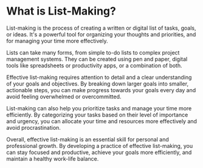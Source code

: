 What is List-Making?
==========================================================

List-making is the process of creating a written or digital list of tasks, goals, or ideas. It's a powerful tool for organizing your thoughts and priorities, and for managing your time more effectively.

Lists can take many forms, from simple to-do lists to complex project management systems. They can be created using pen and paper, digital tools like spreadsheets or productivity apps, or a combination of both.

Effective list-making requires attention to detail and a clear understanding of your goals and objectives. By breaking down larger goals into smaller, actionable steps, you can make progress towards your goals every day and avoid feeling overwhelmed or overcommitted.

List-making can also help you prioritize tasks and manage your time more efficiently. By categorizing your tasks based on their level of importance and urgency, you can allocate your time and resources more effectively and avoid procrastination.

Overall, effective list-making is an essential skill for personal and professional growth. By developing a practice of effective list-making, you can stay focused and productive, achieve your goals more efficiently, and maintain a healthy work-life balance.
